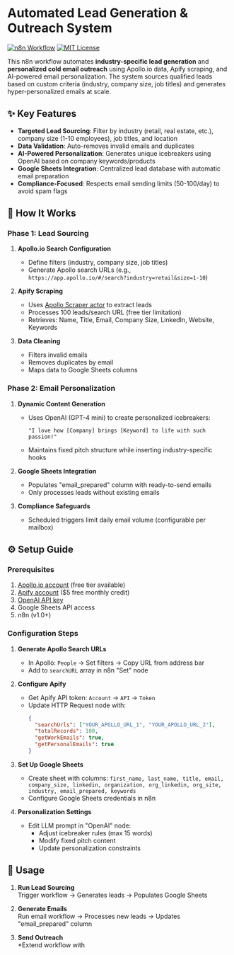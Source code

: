 # Automated Lead Generation & Outreach System

[![n8n Workflow](https://img.shields.io/badge/n8n-Workflow-276EF1?logo=n8n)](https://n8n.io/)
[![MIT License](https://img.shields.io/badge/License-MIT-green.svg)](LICENSE)

This n8n workflow automates **industry-specific lead generation** and **personalized cold email outreach** using Apollo.io data, Apify scraping, and AI-powered email personalization. The system sources qualified leads based on custom criteria (industry, company size, job titles) and generates hyper-personalized emails at scale.


## ✨ Key Features
- **Targeted Lead Sourcing**: Filter by industry (retail, real estate, etc.), company size (1-10 employees), job titles, and location
- **Data Validation**: Auto-removes invalid emails and duplicates
- **AI-Powered Personalization**: Generates unique icebreakers using OpenAI based on company keywords/products
- **Google Sheets Integration**: Centralized lead database with automatic email preparation
- **Compliance-Focused**: Respects email sending limits (50-100/day) to avoid spam flags

## 🔧 How It Works
### Phase 1: Lead Sourcing
1. **Apollo.io Search Configuration**  
   - Define filters (industry, company size, job titles)
   - Generate Apollo search URLs (e.g., `https://app.apollo.io/#/search?industry=retail&size=1-10`)
   
2. **Apify Scraping**  
   - Uses [Apollo Scraper actor](https://apify.com/drobnikj/apollo-scraper) to extract leads
   - Processes 100 leads/search URL (free tier limitation)
   - Retrieves: Name, Title, Email, Company Size, LinkedIn, Website, Keywords

3. **Data Cleaning**  
   - Filters invalid emails
   - Removes duplicates by email
   - Maps data to Google Sheets columns

### Phase 2: Email Personalization
1. **Dynamic Content Generation**  
   - Uses OpenAI (GPT-4 mini) to create personalized icebreakers:
     ```text
     "I love how [Company] brings [Keyword] to life with such passion!"
     ```
   - Maintains fixed pitch structure while inserting industry-specific hooks

2. **Google Sheets Integration**  
   - Populates "email_prepared" column with ready-to-send emails
   - Only processes leads without existing emails

3. **Compliance Safeguards**  
   - Scheduled triggers limit daily email volume (configurable per mailbox)

## ⚙️ Setup Guide
### Prerequisites
1. [Apollo.io account](https://www.apollo.io/) (free tier available)
2. [Apify account](https://apify.com/) ($5 free monthly credit)
3. [OpenAI API key](https://platform.openai.com/)
4. Google Sheets API access
5. n8n (v1.0+)

### Configuration Steps
1. **Generate Apollo Search URLs**  
   - In Apollo: `People` → Set filters → Copy URL from address bar
   - Add to `searchURL` array in n8n "Set" node

2. **Configure Apify**  
   - Get Apify API token: `Account` → `API` → `Token`
   - Update HTTP Request node with:
     ```json
     {
       "searchUrls": ["YOUR_APOLLO_URL_1", "YOUR_APOLLO_URL_2"],
       "totalRecords": 100,
       "getWorkEmails": true,
       "getPersonalEmails": true
     }
     ```

3. **Set Up Google Sheets**  
   - Create sheet with columns:
     `first_name, last_name, title, email, company_size, linkedin, organization, org_linkedin, org_site, industry, email_prepared, keywords`
   - Configure Google Sheets credentials in n8n

4. **Personalization Settings**  
   - Edit LLM prompt in "OpenAI" node:
     - Adjust icebreaker rules (max 15 words)
     - Modify fixed pitch content
     - Update personalization constraints

## 🚀 Usage
1. **Run Lead Sourcing**  
   Trigger workflow → Generates leads → Populates Google Sheets

2. **Generate Emails**  
   Run email workflow → Processes new leads → Updates "email_prepared" column

3. **Send Outreach**  
   *Extend workflow with
